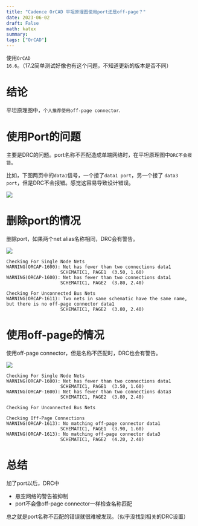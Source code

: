 ```yaml
---
title: "Cadence OrCAD 平坦原理图使用port还是off-page？"
date: 2023-06-02
draft: False
math: katex
summary: 
tags: ["OrCAD"]
---
```




使用`OrCAD 16.6`。（17.2简单测试好像也有这个问题，不知道更新的版本是否不同）

# 结论
平坦原理图中，`个人推荐使用off-page connector`. 

# 使用Port的问题
主要是DRC的问题。port名称不匹配造成单端网络时，在平坦原理图中`DRC不会报错`。

比如，下图两页中的`data1`信号，一个接了`data1 port`，另一个接了 `data3 port`，但是DRC不会报错。感觉这容易导致设计错误。

![](/images/img_2023-06-02.png)

# 删除port的情况
删除port，如果两个net alias名称相同，DRC会有警告。

![](/images/img_2023-06-02-1.png)

```
Checking For Single Node Nets
WARNING(ORCAP-1600): Net has fewer than two connections data1 
                    SCHEMATIC1, PAGE1  (3.50, 1.60) 
WARNING(ORCAP-1600): Net has fewer than two connections data1 
                    SCHEMATIC1, PAGE2  (3.80, 2.40) 

Checking For Unconnected Bus Nets
WARNING(ORCAP-1611): Two nets in same schematic have the same name, but there is no off-page connector data1 
                    SCHEMATIC1, PAGE2  (3.80, 2.40) 
```


# 使用off-page的情况
使用off-page connector，但是名称不匹配时，DRC也会有警告。

![](/images/img_2023-06-02-2.png)

```
Checking For Single Node Nets
WARNING(ORCAP-1600): Net has fewer than two connections data1 
                    SCHEMATIC1, PAGE1  (3.50, 1.60) 
WARNING(ORCAP-1600): Net has fewer than two connections data3 
                    SCHEMATIC1, PAGE2  (3.80, 2.40) 

Checking For Unconnected Bus Nets

Checking Off-Page Connections
WARNING(ORCAP-1613): No matching off-page connector data1 
                    SCHEMATIC1, PAGE1  (3.90, 1.60) 
WARNING(ORCAP-1613): No matching off-page connector data3 
                    SCHEMATIC1, PAGE2  (4.20, 2.40) 
```


# 总结

加了port以后，DRC中
- 悬空网络的警告被抑制
- port不会像off-page connector一样检查名称匹配

总之就是port名称不匹配的错误就很难被发现。（似乎没找到相关的DRC设置）